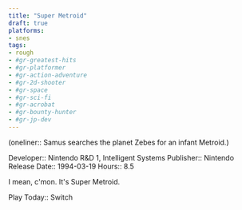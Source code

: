 ```yaml
---
title: "Super Metroid"
draft: true
platforms:
- snes
tags:
- rough
- #gr-greatest-hits 
- #gr-platformer 
- #gr-action-adventure
- #gr-2d-shooter 
- #gr-space 
- #gr-sci-fi 
- #gr-acrobat 
- #gr-bounty-hunter 
- #gr-jp-dev 
---
```


(oneliner:: Samus searches the planet Zebes for an infant Metroid.)

Developer:: Nintendo R&D 1, Intelligent Systems
Publisher:: Nintendo
Release Date:: 1994-03-19
Hours:: 8.5

I mean, c'mon. It's Super Metroid.

Play Today:: Switch